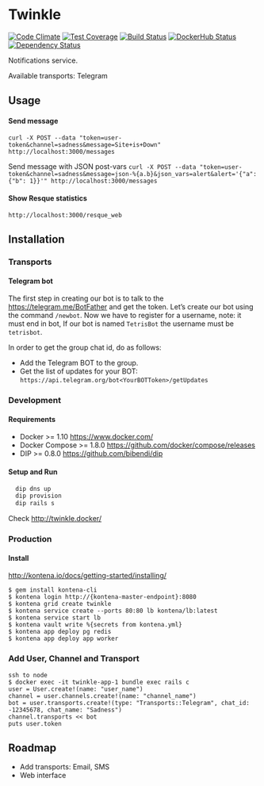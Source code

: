 # Twinkle

[![Code Climate](https://codeclimate.com/github/bibendi/twinkle/badges/gpa.svg)](https://codeclimate.com/github/bibendi/twinkle)
[![Test Coverage](https://codeclimate.com/github/bibendi/twinkle/badges/coverage.svg)](https://codeclimate.com/github/bibendi/twinkle/coverage)
[![Build Status](https://travis-ci.org/bibendi/twinkle.svg?branch=master)](https://travis-ci.org/bibendi/twinkle)
[![DockerHub Status](https://img.shields.io/docker/stars/zendesk/samson.svg)](https://hub.docker.com/r/bibendi/twinkle)
[![Dependency Status](https://gemnasium.com/bibendi/twinkle.svg)](https://gemnasium.com/bibendi/twinkle)

Notifications service.

Available transports: Telegram

## Usage

#### Send message

`curl -X POST --data "token=user-token&channel=sadness&message=Site+is+Down" http://localhost:3000/messages`

Send message with JSON post-vars
`curl -X POST --data "token=user-token&channel=sadness&message=json-%{a.b}&json_vars=alert&alert='{"a": {"b": 1}}'" http://localhost:3000/messages`

#### Show Resque statistics

`http://localhost:3000/resque_web`

## Installation

### Transports

#### Telegram bot

The first step in creating our bot is to talk to the https://telegram.me/BotFather and get the token. Let’s create our bot using the command `/newbot`. Now we have to register for a username, note: it must end in bot, If our bot is named `TetrisBot` the username must be `tetrisbot`.

In order to get the group chat id, do as follows:
* Add the Telegram BOT to the group.
* Get the list of updates for your BOT: `https://api.telegram.org/bot<YourBOTToken>/getUpdates`

### Development

#### Requirements

* Docker >= 1.10 https://www.docker.com/
* Docker Compose >= 1.8.0 https://github.com/docker/compose/releases
* DIP >= 0.8.0 https://github.com/bibendi/dip

#### Setup and Run

```sh
  dip dns up
  dip provision
  dip rails s
```

Check http://twinkle.docker/

### Production

#### Install

http://kontena.io/docs/getting-started/installing/

```
$ gem install kontena-cli
$ kontena login http://{kontena-master-endpoint}:8080
$ kontena grid create twinkle
$ kontena service create --ports 80:80 lb kontena/lb:latest
$ kontena service start lb
$ kontena vault write %{secrets from kontena.yml}
$ kontena app deploy pg redis
$ kontena app deploy app worker
```

### Add User, Channel and Transport

```
ssh to node
$ docker exec -it twinkle-app-1 bundle exec rails c
user = User.create!(name: "user_name")
channel = user.channels.create!(name: "channel_name")
bot = user.transports.create!(type: "Transports::Telegram", chat_id: -12345678, chat_name: "Sadness")
channel.transports << bot
puts user.token
```

## Roadmap

* Add transports: Email, SMS
* Web interface
